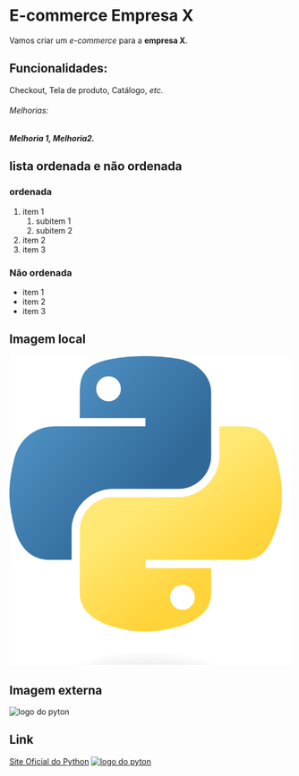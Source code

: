 # E-commerce Empresa X

Vamos criar um _e-commerce_ para a **empresa X**.

## Funcionalidades:

Checkout, Tela de produto, Catálogo, *etc.*

###### Melhorias:

_**Melhoria 1, Melhoria2.**_

## lista ordenada e não ordenada

### ordenada
1. item 1
    1. subitem 1
    2. subitem 2
2. item 2
3. item 3

### Não ordenada

* item 1
* item 2
* item 3

## Imagem local

![logo de Python](img/python.png)

## Imagem externa

![logo do pyton](https://upload.wikimedia.org/wikipedia/commons/thumb/c/c3/Python-logo-notext.svg/800px-Python-logo-notext.svg.png)

## Link

[Site Oficial do Python](https://www.python.org/)
[![logo do pyton](https://upload.wikimedia.org/wikipedia/commons/thumb/c/c3/Python-logo-notext.svg/800px-Python-logo-notext.svg.png)](https://www.python.org/)
